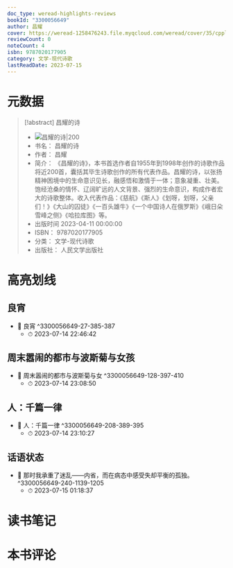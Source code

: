 ```yaml
---
doc_type: weread-highlights-reviews
bookId: "3300056649"
author: 昌耀
cover: https://weread-1258476243.file.myqcloud.com/weread/cover/35/cpplatform_bwiavfz1awcmfhkwe5czry/t7_cpplatform_bwiavfz1awcmfhkwe5czry1682079270.jpg
reviewCount: 0
noteCount: 4
isbn: 9787020177905
category: 文学-现代诗歌
lastReadDate: 2023-07-15
---
```

# 元数据
> [!abstract] 昌耀的诗
> - ![ 昌耀的诗|200](https://weread-1258476243.file.myqcloud.com/weread/cover/35/cpplatform_bwiavfz1awcmfhkwe5czry/t7_cpplatform_bwiavfz1awcmfhkwe5czry1682079270.jpg)
> - 书名： 昌耀的诗
> - 作者： 昌耀
> - 简介： 《昌耀的诗》，本书首选作者自1955年到1998年创作的诗歌作品将近200首，囊括其毕生诗歌创作的所有代表作品。昌耀的诗，以张扬精神困境中的生命意识见长，融感悟和激情于一体；意象凝重、壮美。饱经沧桑的情怀、辽阔旷远的人文背景、强烈的生命意识，构成作者宏大的诗歌整体。收入代表作品：《慈航》《斯人》《划呀，划呀，父亲们！》《大山的囚徒》《一百头雄牛》《一个中国诗人在俄罗斯》《峨日朵雪峰之侧》《哈拉库图》等。
> - 出版时间 2023-04-11 00:00:00
> - ISBN： 9787020177905
> - 分类： 文学-现代诗歌
> - 出版社： 人民文学出版社

# 高亮划线

## 良宵


- 📌 良宵 ^3300056649-27-385-387
    - ⏱ 2023-07-14 22:46:42 
## 周末嚣闹的都市与波斯菊与女孩


- 📌 周末嚣闹的都市与波斯菊与女 ^3300056649-128-397-410
    - ⏱ 2023-07-14 23:08:50 
## 人：千篇一律


- 📌 人：千篇一律 ^3300056649-208-389-395
    - ⏱ 2023-07-14 23:10:27 
## 话语状态


- 📌 那时我承重了迷乱——内省，而在病态中感受失却平衡的孤独。 ^3300056649-240-1139-1205
    - ⏱ 2023-07-15 01:18:37 
# 读书笔记

# 本书评论
